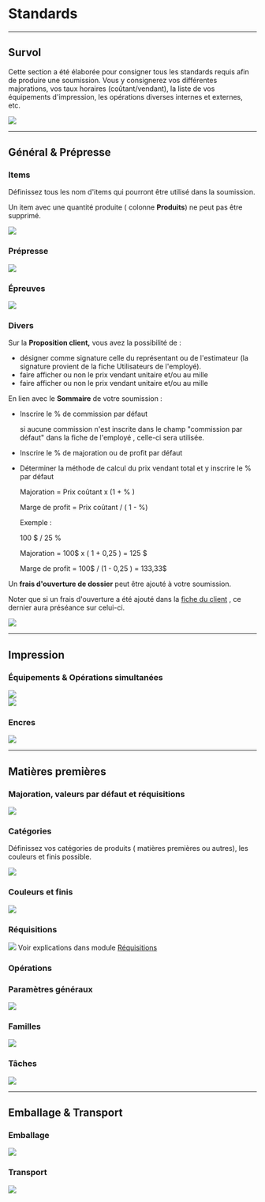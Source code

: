 # Standards

  

* * *
## Survol

Cette section a été élaborée pour consigner tous les standards requis afin de produire une soumission. Vous y consignerez vos différentes majorations, vos taux horaires (coûtant/vendant), la liste de vos équipements d'impression, les opérations diverses internes et externes, etc.

![](../../static/img/Parametres_Standards_1.png)
  

* * *
## Général & Prépresse

### Items

Définissez tous les nom d'items qui pourront être utilisé dans la soumission.

Un item avec une quantité produite ( colonne **Produits**) ne peut pas être supprimé.

![](../../static/img/Parametres_Standards_2.png)

  

### Prépresse

  

![](../../static/img/Parametres_Standards_3.png)

  
  

### Épreuves

![](../../static/img/Parametres_Standards_4.png)

  
### Divers

Sur la **Proposition client,** vous avez la possibilité de :

*   désigner comme signature celle du représentant ou de l'estimateur (la signature provient de la fiche Utilisateurs de l'employé).
*   faire afficher ou non le prix vendant unitaire et/ou au mille
*   faire afficher ou non le prix vendant unitaire et/ou au mille
    
En lien avec le **Sommaire** de votre soumission :

*   Inscrire le % de commission par défaut
    
    si aucune commission n'est inscrite dans le champ "commission par défaut" dans la fiche de l'employé , celle-ci sera utilisée.

*   Inscrire le % de majoration ou de profit par défaut

*   Déterminer la méthode de calcul du prix vendant total et y inscrire le % par défaut
    
    Majoration = Prix coûtant x (1 + % )
    
    Marge de profit = Prix coûtant / ( 1 - %)
    
      
    
    Exemple :
    
    100 $ / 25 %
    
    Majoration = 100$ x ( 1 + 0,25 ) = 125 $
    
    Marge de profit = 100$ / (1 - 0,25 ) = 133,33$
    
 
Un **frais d'ouverture de dossier** peut être ajouté à votre soumission.

Noter que si un frais d'ouverture a été ajouté dans la [fiche du client](../04-Contacts/clients.md) , ce dernier aura préséance sur celui-ci.

![](../../static/img/Parametres_Standards_5.png)  
  

  
  

* * *
## Impression

### Équipements & Opérations simultanées

![](../../static/img/Parametres_Standards_7.png)  
![](../../static/img/Parametres_Standards_8.png) 

  
  

### Encres

  ![](../../static/img/Parametres_Standards_9.png) 

 
  
  

* * *

## Matières premières

### Majoration, valeurs par défaut et réquisitions

![](../../static/img/Parametres_Standards_10.png)  

  
  

### Catégories

Définissez vos catégories de produits ( matières premières ou autres), les couleurs et finis possible.

  

![](../../static/img/Parametres_Standards_11.png) 

  
  
### Couleurs et finis

![](../../static/img/Parametres_Standards_12.png) 

  

### Réquisitions

![](../../static/img/Parametres_Standards_13.png) 
Voir explications dans module [Réquisitions](../06-Achats/02-requisitions.md#comment-paramétrer-ce-qui-sera-créer-comme-une-réquisition)
  

### Opérations

### Paramètres généraux

![](../../static/img/Parametres_Standards_14.png) 


### Familles

![](../../static/img/Parametres_Standards_15.png) 

### Tâches

![](../../static/img/Parametres_Standards_16.png) 

  


* * *

## Emballage & Transport

  

### Emballage
![](../../static/img/Parametres_Standards_17.png) 

### Transport

![](../../static/img/Parametres_Standards_18.png) 
